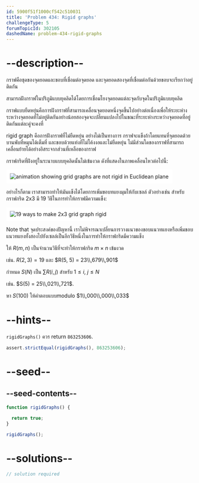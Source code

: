 ```yaml
---
id: 5900f51f1000cf542c510031
title: 'Problem 434: Rigid graphs'
challengeType: 5
forumTopicId: 302105
dashedName: problem-434-rigid-graphs
---
```


# --description--

กราฟคือชุดของจุดยอดและขอบที่เชื่อมต่อจุดยอด และจุดยอดสองจุดที่เชื่อมต่อกันด้วยขอบจะเรียกว่าอยู่ติดกัน

สามารถฝังกราฟในปริภูมิแบบยุคลิดได้โดยการเชื่อมโยงจุดยอดแต่ละจุดกับจุดในปริภูมิแบบยุคลิด

กราฟแบบยืดหยุ่นคือการฝังกราฟที่สามารถเคลื่อนจุดยอดหนึ่งจุดขึ้นไปอย่างต่อเนื่องเพื่อให้ระยะห่างระหว่างจุดยอดที่ไม่อยู่ติดกันอย่างน้อยสองจุดจะเปลี่ยนแปลงไปในขณะที่ระยะห่างระหว่างจุดยอดที่อยู่ติดกันแต่ละคู่จะคงที่

rigid graph คือการฝังกราฟที่ไม่ยืดหยุ่น
อย่างไม่เป็นทางการ กราฟจะแข็งถ้าโดยแทนที่จุดยอดด้วยบานพับที่หมุนได้เต็มที่ และขอบด้วยแท่งที่ไม่โค้งงอและไม่ยืดหยุ่น ไม่มีส่วนใดของกราฟที่สามารถเคลื่อนย้ายได้อย่างอิสระจากส่วนที่เหลือของกราฟ

กราฟกริดที่ฝังอยู่ในระนาบแบบยุคลิดนั้นไม่เข้มงวด ดังที่แสดงในภาพเคลื่อนไหวต่อไปนี้:

<img class="img-responsive center-block" alt="animation showing grid graphs are not rigid in Euclidean plane" src="https://cdn.freecodecamp.org/curriculum/project-euler/rigid-graphs-1.gif" style="background-color: white; padding: 10px;">

อย่างไรก็ตาม เราสามารถทำให้มันแข็งได้โดยการเพิ่มขอบทแยงมุมให้กับเซลล์ ตัวอย่างเช่น สำหรับกราฟกริด 2x3 มี 19 วิธีในการทำให้กราฟมีความแข็ง:

<img class="img-responsive center-block" alt="19 ways to make 2x3 grid graph rigid" src="https://cdn.freecodecamp.org/curriculum/project-euler/rigid-graphs-2.png" style="background-color: white; padding: 10px;">

Note that จุดประสงค์ของปัญหานี้ เราไม่พิจารณาเปลี่ยนการวางแนวของขอบแนวทแยงหรือเพิ่มขอบแนวทแยงทั้งสองไปยังเซลล์เป็นอีกวิธีหนึ่งในการทำให้กราฟกริดมีความแข็ง

ให้ $R(m, n)$ เป็นจำนวนวิธีที่จะทำให้กราฟกริด $m × n$ เข้มงวด

เช่น. $R(2, 3) = 19$ และ $R(5, 5) = 23\\,679\\,901$

กำหนด $S(N)$ เป็น $\sum R(i, j)$ สำหรับ $1 ≤ i$, $j ≤ N$

เช่น. $S(5) = 25\\,021\\,721$.

หา $S(100)$ ให้คำตอบแบบmodulo $1\\,000\\,000\\,033$

# --hints--

`rigidGraphs()` ควร return `863253606`.

```js
assert.strictEqual(rigidGraphs(), 863253606);
```

# --seed--

## --seed-contents--

```js
function rigidGraphs() {

  return true;
}

rigidGraphs();
```

# --solutions--

```js
// solution required
```
